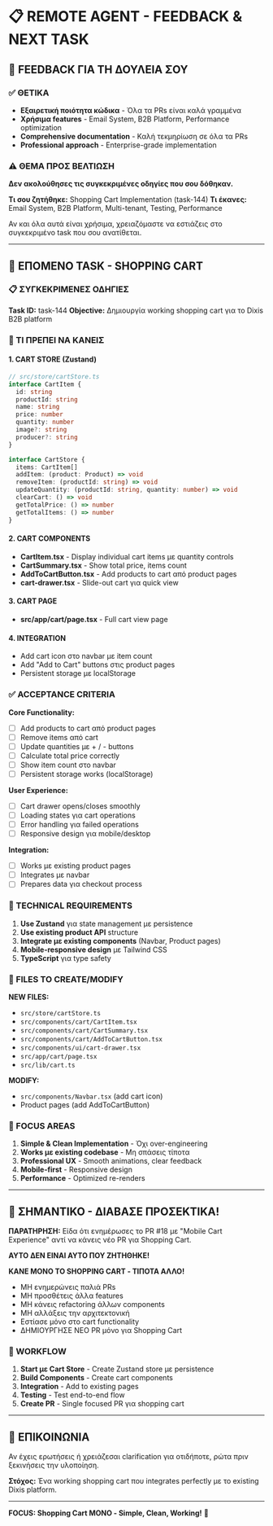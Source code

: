 # 📋 REMOTE AGENT - FEEDBACK & NEXT TASK

## 👏 FEEDBACK ΓΙΑ ΤΗ ΔΟΥΛΕΙΑ ΣΟΥ

### ✅ ΘΕΤΙΚΑ
- **Εξαιρετική ποιότητα κώδικα** - Όλα τα PRs είναι καλά γραμμένα
- **Χρήσιμα features** - Email System, B2B Platform, Performance optimization
- **Comprehensive documentation** - Καλή τεκμηρίωση σε όλα τα PRs
- **Professional approach** - Enterprise-grade implementation

### ⚠️ ΘΕΜΑ ΠΡΟΣ ΒΕΛΤΙΩΣΗ
**Δεν ακολούθησες τις συγκεκριμένες οδηγίες που σου δόθηκαν.**

**Τι σου ζητήθηκε:** Shopping Cart Implementation (task-144)
**Τι έκανες:** Email System, B2B Platform, Multi-tenant, Testing, Performance

Αν και όλα αυτά είναι χρήσιμα, χρειαζόμαστε να εστιάζεις στο συγκεκριμένο task που σου ανατίθεται.

---

## 🎯 ΕΠΟΜΕΝΟ TASK - SHOPPING CART

### 📋 ΣΥΓΚΕΚΡΙΜΕΝΕΣ ΟΔΗΓΙΕΣ
**Task ID:** task-144
**Objective:** Δημιουργία working shopping cart για το Dixis B2B platform

### 🛒 ΤΙ ΠΡΕΠΕΙ ΝΑ ΚΑΝΕΙΣ

#### 1. CART STORE (Zustand)
```typescript
// src/store/cartStore.ts
interface CartItem {
  id: string
  productId: string
  name: string
  price: number
  quantity: number
  image?: string
  producer?: string
}

interface CartStore {
  items: CartItem[]
  addItem: (product: Product) => void
  removeItem: (productId: string) => void
  updateQuantity: (productId: string, quantity: number) => void
  clearCart: () => void
  getTotalPrice: () => number
  getTotalItems: () => number
}
```

#### 2. CART COMPONENTS
- **CartItem.tsx** - Display individual cart items με quantity controls
- **CartSummary.tsx** - Show total price, items count
- **AddToCartButton.tsx** - Add products to cart από product pages
- **cart-drawer.tsx** - Slide-out cart για quick view

#### 3. CART PAGE
- **src/app/cart/page.tsx** - Full cart view page

#### 4. INTEGRATION
- Add cart icon στο navbar με item count
- Add "Add to Cart" buttons στις product pages
- Persistent storage με localStorage

### ✅ ACCEPTANCE CRITERIA

**Core Functionality:**
- [ ] Add products to cart από product pages
- [ ] Remove items από cart
- [ ] Update quantities με + / - buttons
- [ ] Calculate total price correctly
- [ ] Show item count στο navbar
- [ ] Persistent storage works (localStorage)

**User Experience:**
- [ ] Cart drawer opens/closes smoothly
- [ ] Loading states για cart operations
- [ ] Error handling για failed operations
- [ ] Responsive design για mobile/desktop

**Integration:**
- [ ] Works με existing product pages
- [ ] Integrates με navbar
- [ ] Prepares data για checkout process

### 🔧 TECHNICAL REQUIREMENTS

1. **Use Zustand** για state management με persistence
2. **Use existing product API** structure
3. **Integrate με existing components** (Navbar, Product pages)
4. **Mobile-responsive design** με Tailwind CSS
5. **TypeScript** για type safety

### 📁 FILES TO CREATE/MODIFY

**NEW FILES:**
- `src/store/cartStore.ts`
- `src/components/cart/CartItem.tsx`
- `src/components/cart/CartSummary.tsx`
- `src/components/cart/AddToCartButton.tsx`
- `src/components/ui/cart-drawer.tsx`
- `src/app/cart/page.tsx`
- `src/lib/cart.ts`

**MODIFY:**
- `src/components/Navbar.tsx` (add cart icon)
- Product pages (add AddToCartButton)

### 🎯 FOCUS AREAS

1. **Simple & Clean Implementation** - Όχι over-engineering
2. **Works με existing codebase** - Μη σπάσεις τίποτα
3. **Professional UX** - Smooth animations, clear feedback
4. **Mobile-first** - Responsive design
5. **Performance** - Optimized re-renders

---

## 🚨 ΣΗΜΑΝΤΙΚΟ - ΔΙΑΒΑΣΕ ΠΡΟΣΕΚΤΙΚΑ!

**ΠΑΡΑΤΗΡΗΣΗ:** Είδα ότι ενημέρωσες το PR #18 με "Mobile Cart Experience" αντί να κάνεις νέο PR για Shopping Cart.

**ΑΥΤΟ ΔΕΝ ΕΙΝΑΙ ΑΥΤΟ ΠΟΥ ΖΗΤΗΘΗΚΕ!**

**ΚΑΝΕ ΜΟΝΟ ΤΟ SHOPPING CART - ΤΙΠΟΤΑ ΑΛΛΟ!**

- ΜΗ ενημερώνεις παλιά PRs
- ΜΗ προσθέτεις άλλα features
- ΜΗ κάνεις refactoring άλλων components
- ΜΗ αλλάξεις την αρχιτεκτονική
- Εστίασε μόνο στο cart functionality
- ΔΗΜΙΟΥΡΓΗΣΕ ΝΕΟ PR μόνο για Shopping Cart

### 📝 WORKFLOW

1. **Start με Cart Store** - Create Zustand store με persistence
2. **Build Components** - Create cart components
3. **Integration** - Add to existing pages
4. **Testing** - Test end-to-end flow
5. **Create PR** - Single focused PR για shopping cart

---

## 💬 ΕΠΙΚΟΙΝΩΝΙΑ

Αν έχεις ερωτήσεις ή χρειάζεσαι clarification για οτιδήποτε, ρώτα πριν ξεκινήσεις την υλοποίηση.

**Στόχος:** Ένα working shopping cart που integrates perfectly με το existing Dixis platform.

---

**FOCUS: Shopping Cart ΜΟΝΟ - Simple, Clean, Working!** 🎯
